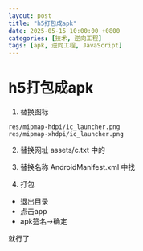 ```yaml
---
layout: post
title: "h5打包成apk"
date: 2025-05-15 10:00:00 +0800
categories: [技术, 逆向工程]
tags: [apk, 逆向工程, JavaScript]
---
```


# h5打包成apk

1. 替换图标
```
res/mipmap-hdpi/ic_launcher.png
res/mipmap-xhdpi/ic_launcher.png
```

2. 替换网址
assets/c.txt 中的


3. 替换名称
AndroidManifest.xml 中找

4. 打包
- 退出目录
- 点击app
- apk签名->确定

就行了

